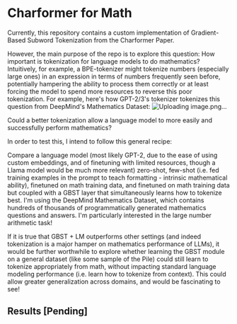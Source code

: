 # Charformer for Math

Currently, this repository contains a custom implementation of Gradient-Based Subword Tokenization from the Charformer Paper. 

However, the main purpose of the repo is to explore this question: How important is tokenization for language models to do mathematics? 
Intuitively, for example, a BPE-tokenizer might tokenize numbers (especially large ones) in an expression in terms of numbers frequently seen before, potentially hampering the ability to process them correctly or at least forcing the model to spend more resources to reverse this poor tokenization. 
For example, here's how GPT-2/3's tokenizer tokenizes this question from DeepMind's Mathematics Dataset: ![Uploading image.png…]()


Could a better tokenization allow a language model to more easily and successfully perform mathematics?

In order to test this, I intend to follow this general recipe:

Compare a language model (most likely GPT-2, due to the ease of using custom embeddings, and of finetuning with limited resources, though a Llama model would be much more relevant) zero-shot, few-shot (i.e. fed training examples in the prompt to teach formatting - intrinsic mathematical ability), finetuned on math training data, and finetuned on math training data but coupled with a GBST layer that simultaneously learns how to tokenize best. I'm using the DeepMind Mathematics Dataset, which contains hundreds of thousands of programmatically generated mathematics questions and answers. I'm particularly interested in the large number arithmetic task!

If it is true that GBST + LM outperforms other settings (and indeed tokenization is a major hamper on mathematics performance of LLMs), it would be further worthwhile to explore whether learning the GBST module on a general dataset (like some sample of the Pile) could still learn to tokenize appropriately from math, without impacting standard language modeling performance (i.e. learn how to tokenize from context). This could allow greater generalization across domains, and would be fascinating to see!

## Results [Pending]
